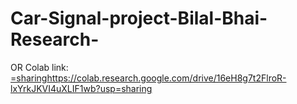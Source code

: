 # Car-Signal-project-Bilal-Bhai-Research-

 OR Colab link: [=sharing](https://colab.research.google.com/drive/16eH8g7t2FlroR-lxYrkJKVI4uXLIF1wb?usp=sharing)https://colab.research.google.com/drive/16eH8g7t2FlroR-lxYrkJKVI4uXLIF1wb?usp=sharing
